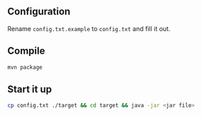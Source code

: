 ## Configuration

Rename `config.txt.example` to `config.txt` and fill it out.

## Compile

```bash
mvn package
```

## Start it up

```bash
cp config.txt ./target && cd target && java -jar <jar file>
```
